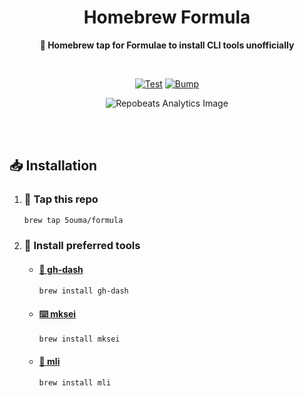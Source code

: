 <h1 align="center">Homebrew Formula</h1>

<div align="center">

**🍺 Homebrew tap for Formulae to install CLI tools unofficially**

<br />

[![Test](https://img.shields.io/github/actions/workflow/status/5ouma/homebrew-formula/test.yml?label=Test&style=flat-square)](https://github.com/5ouma/homebrew-formula/actions/workflows/test.yml)
[![Bump](https://img.shields.io/github/actions/workflow/status/5ouma/homebrew-formula/bump.yml?label=Bump&style=flat-square)](https://github.com/5ouma/homebrew-formula/actions/workflows/bump.yml)

![Repobeats Analytics Image](https://repobeats.axiom.co/api/embed/570c676b85ff6655111fe675ee103d08a2f66f06.svg)

</div>

<br /><br />

## 📥 Installation

1. ### 🚰 Tap this repo

   ```sh
   brew tap 5ouma/formula
   ```

1. ### 🧾 Install preferred tools

   - #### [🚀 gh-dash](https://dlvhdr.github.io/gh-dash)

     ```sh
     brew install gh-dash
     ```

   - #### [⌨️ mksei](https://gist.github.com/miclf/bf4b0cb6de9ead726197db7ed3d937b5)

     ```sh
     brew install mksei
     ```

   - #### [📑 mli](https://github.com/5ouma/mli)

     ```sh
     brew install mli
     ```
